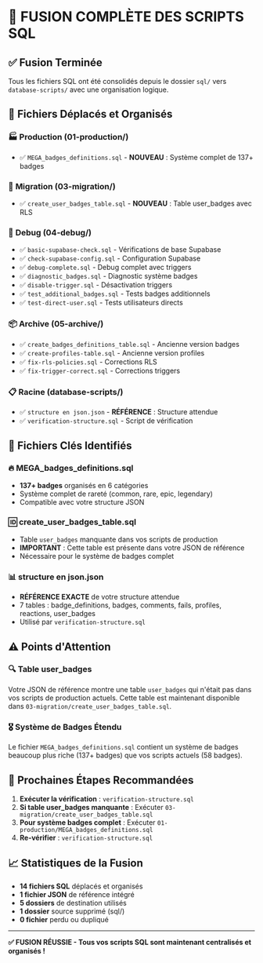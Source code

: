 # 🔄 FUSION COMPLÈTE DES SCRIPTS SQL

## ✅ **Fusion Terminée**

Tous les fichiers SQL ont été consolidés depuis le dossier `sql/` vers `database-scripts/` avec une organisation logique.

## 📁 **Fichiers Déplacés et Organisés**

### 🏭 **Production (01-production/)**
- ✅ `MEGA_badges_definitions.sql` - **NOUVEAU** : Système complet de 137+ badges

### 🔧 **Migration (03-migration/)**
- ✅ `create_user_badges_table.sql` - **NOUVEAU** : Table user_badges avec RLS

### 🐛 **Debug (04-debug/)**
- ✅ `basic-supabase-check.sql` - Vérifications de base Supabase
- ✅ `check-supabase-config.sql` - Configuration Supabase
- ✅ `debug-complete.sql` - Debug complet avec triggers
- ✅ `diagnostic_badges.sql` - Diagnostic système badges
- ✅ `disable-trigger.sql` - Désactivation triggers
- ✅ `test_additional_badges.sql` - Tests badges additionnels
- ✅ `test-direct-user.sql` - Tests utilisateurs directs

### 📦 **Archive (05-archive/)**
- ✅ `create_badges_definitions_table.sql` - Ancienne version badges
- ✅ `create-profiles-table.sql` - Ancienne version profiles
- ✅ `fix-rls-policies.sql` - Corrections RLS
- ✅ `fix-trigger-correct.sql` - Corrections triggers

### 📋 **Racine (database-scripts/)**
- ✅ `structure en json.json` - **RÉFÉRENCE** : Structure attendue
- ✅ `verification-structure.sql` - Script de vérification

## 🎯 **Fichiers Clés Identifiés**

### 🔥 **MEGA_badges_definitions.sql**
- **137+ badges** organisés en 6 catégories
- Système complet de rareté (common, rare, epic, legendary)
- Compatible avec votre structure JSON

### 🆔 **create_user_badges_table.sql**
- Table `user_badges` manquante dans vos scripts de production
- **IMPORTANT** : Cette table est présente dans votre JSON de référence
- Nécessaire pour le système de badges complet

### 📊 **structure en json.json**
- **RÉFÉRENCE EXACTE** de votre structure attendue
- 7 tables : badge_definitions, badges, comments, fails, profiles, reactions, user_badges
- Utilisé par `verification-structure.sql`

## ⚠️ **Points d'Attention**

### 🔍 **Table user_badges**
Votre JSON de référence montre une table `user_badges` qui n'était pas dans vos scripts de production actuels. Cette table est maintenant disponible dans `03-migration/create_user_badges_table.sql`.

### 🎖️ **Système de Badges Étendu**
Le fichier `MEGA_badges_definitions.sql` contient un système de badges beaucoup plus riche (137+ badges) que vos scripts actuels (58 badges).

## 🚀 **Prochaines Étapes Recommandées**

1. **Exécuter la vérification** : `verification-structure.sql`
2. **Si table user_badges manquante** : Exécuter `03-migration/create_user_badges_table.sql`
3. **Pour système badges complet** : Exécuter `01-production/MEGA_badges_definitions.sql`
4. **Re-vérifier** : `verification-structure.sql`

## 📈 **Statistiques de la Fusion**

- **14 fichiers SQL** déplacés et organisés
- **1 fichier JSON** de référence intégré
- **5 dossiers** de destination utilisés
- **1 dossier** source supprimé (sql/)
- **0 fichier** perdu ou dupliqué

---

**✅ FUSION RÉUSSIE - Tous vos scripts SQL sont maintenant centralisés et organisés !**
